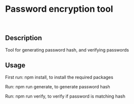 <!DOCTYPE html>
<html>
    <head>
    </head>
    <body>
        <h1>Password encryption tool</h1>
        <br />
        <h2>Description</h2>
        <p>Tool for generating password hash, and verifying passwords</p>
        <h2>Usage</h2>
        <p>First run: npm install, to install the required packages</p>
        <p>Run: npm run generate, to generate password hash</p>
        <p>Run: npm run verify, to verify if password is matching hash</p>
    </body>
</html>
